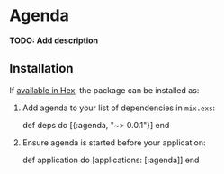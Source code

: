 # Agenda

**TODO: Add description**

## Installation

If [available in Hex](https://hex.pm/docs/publish), the package can be installed as:

  1. Add agenda to your list of dependencies in `mix.exs`:

        def deps do
          [{:agenda, "~> 0.0.1"}]
        end

  2. Ensure agenda is started before your application:

        def application do
          [applications: [:agenda]]
        end

